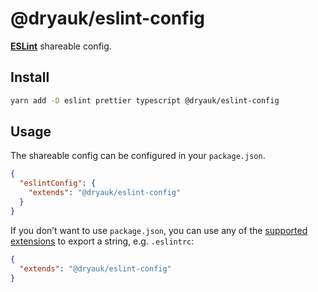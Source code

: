 # @dryauk/eslint-config

[**ESLint**](https://eslint.org/) shareable config.

## Install

```bash
yarn add -D eslint prettier typescript @dryauk/eslint-config
```

## Usage

The shareable config can be configured in your `package.json`.

```json
{
  "eslintConfig": {
    "extends": "@dryauk/eslint-config"
  }
}
```

If you don’t want to use `package.json`, you can use any of the [supported extensions](https://eslint.org/docs/user-guide/configuring/configuration-files#configuration-file-formats) to export a string, e.g. `.eslintrc`:

```json
{
  "extends": "@dryauk/eslint-config"
}
```
